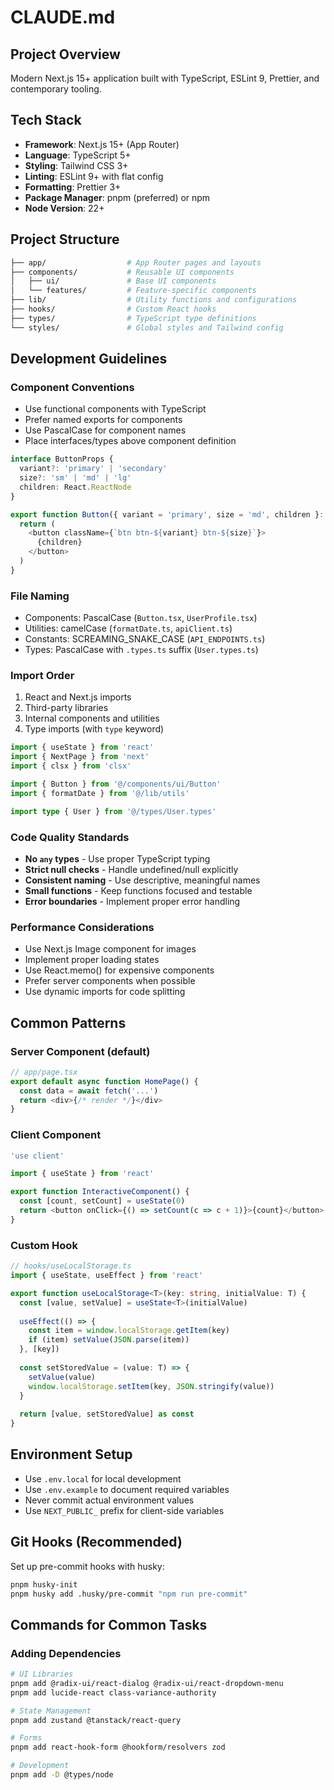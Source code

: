 # CLAUDE.md

## Project Overview

Modern Next.js 15+ application built with TypeScript, ESLint 9, Prettier, and contemporary tooling.

## Tech Stack

- **Framework**: Next.js 15+ (App Router)
- **Language**: TypeScript 5+
- **Styling**: Tailwind CSS 3+
- **Linting**: ESLint 9+ with flat config
- **Formatting**: Prettier 3+
- **Package Manager**: pnpm (preferred) or npm
- **Node Version**: 22+

## Project Structure

```bash
├── app/                  # App Router pages and layouts
├── components/           # Reusable UI components
│   ├── ui/               # Base UI components
│   └── features/         # Feature-specific components
├── lib/                  # Utility functions and configurations
├── hooks/                # Custom React hooks
├── types/                # TypeScript type definitions
└── styles/               # Global styles and Tailwind config
```

## Development Guidelines

### Component Conventions

- Use functional components with TypeScript
- Prefer named exports for components
- Use PascalCase for component names
- Place interfaces/types above component definition

```typescript
interface ButtonProps {
  variant?: 'primary' | 'secondary'
  size?: 'sm' | 'md' | 'lg'
  children: React.ReactNode
}

export function Button({ variant = 'primary', size = 'md', children }: ButtonProps) {
  return (
    <button className={`btn btn-${variant} btn-${size}`}>
      {children}
    </button>
  )
}
```

### File Naming

- Components: PascalCase (`Button.tsx`, `UserProfile.tsx`)
- Utilities: camelCase (`formatDate.ts`, `apiClient.ts`)
- Constants: SCREAMING_SNAKE_CASE (`API_ENDPOINTS.ts`)
- Types: PascalCase with `.types.ts` suffix (`User.types.ts`)

### Import Order

1. React and Next.js imports
2. Third-party libraries
3. Internal components and utilities
4. Type imports (with `type` keyword)

```typescript
import { useState } from 'react'
import { NextPage } from 'next'
import { clsx } from 'clsx'

import { Button } from '@/components/ui/Button'
import { formatDate } from '@/lib/utils'

import type { User } from '@/types/User.types'
```

### Code Quality Standards

- **No `any` types** - Use proper TypeScript typing
- **Strict null checks** - Handle undefined/null explicitly
- **Consistent naming** - Use descriptive, meaningful names
- **Small functions** - Keep functions focused and testable
- **Error boundaries** - Implement proper error handling

### Performance Considerations

- Use Next.js Image component for images
- Implement proper loading states
- Use React.memo() for expensive components
- Prefer server components when possible
- Use dynamic imports for code splitting

## Common Patterns

### Server Component (default)

```typescript
// app/page.tsx
export default async function HomePage() {
  const data = await fetch('...')
  return <div>{/* render */}</div>
}
```

### Client Component

```typescript
'use client'

import { useState } from 'react'

export function InteractiveComponent() {
  const [count, setCount] = useState(0)
  return <button onClick={() => setCount(c => c + 1)}>{count}</button>
}
```

### Custom Hook

```typescript
// hooks/useLocalStorage.ts
import { useState, useEffect } from 'react'

export function useLocalStorage<T>(key: string, initialValue: T) {
  const [value, setValue] = useState<T>(initialValue)
  
  useEffect(() => {
    const item = window.localStorage.getItem(key)
    if (item) setValue(JSON.parse(item))
  }, [key])
  
  const setStoredValue = (value: T) => {
    setValue(value)
    window.localStorage.setItem(key, JSON.stringify(value))
  }
  
  return [value, setStoredValue] as const
}
```

## Environment Setup

- Use `.env.local` for local development
- Use `.env.example` to document required variables
- Never commit actual environment values
- Use `NEXT_PUBLIC_` prefix for client-side variables

## Git Hooks (Recommended)

Set up pre-commit hooks with husky:

```bash
pnpm husky-init
pnpm husky add .husky/pre-commit "npm run pre-commit"
```

## Commands for Common Tasks

### Adding Dependencies

```bash
# UI Libraries
pnpm add @radix-ui/react-dialog @radix-ui/react-dropdown-menu
pnpm add lucide-react class-variance-authority

# State Management
pnpm add zustand @tanstack/react-query

# Forms
pnpm add react-hook-form @hookform/resolvers zod

# Development
pnpm add -D @types/node
```
